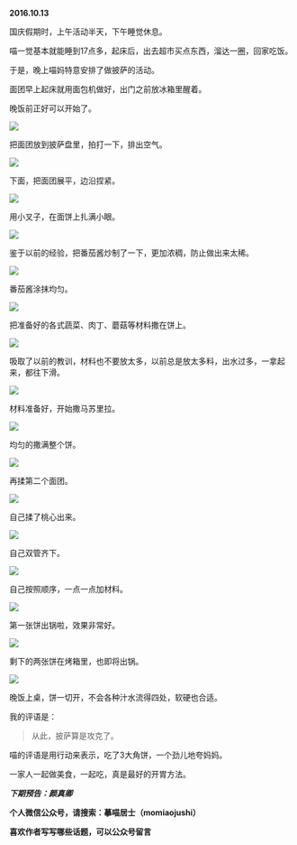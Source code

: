 
          
            
**2016.10.13**

国庆假期时，上午活动半天，下午睡觉休息。

喵一觉基本就能睡到17点多，起床后，出去超市买点东西，溜达一圈，回家吃饭。

于是，晚上喵妈特意安排了做披萨的活动。

面团早上起床就用面包机做好，出门之前放冰箱里醒着。

晚饭前正好可以开始了。




![](img/51001-e2d840aebaab1644.jpg)




把面团放到披萨盘里，拍打一下，排出空气。




![](img/51001-a673f0f2d42d3153.jpg)




下面，把面团展平，边沿捏紧。




![](img/51001-669669f3be4043dc.jpg)




用小叉子，在面饼上扎满小眼。




![](img/51001-bf8d53561d31b621.jpg)




鉴于以前的经验，把番茄酱炒制了一下，更加浓稠，防止做出来太稀。




![](img/51001-7063cd98d8e3f6c2.jpg)




番茄酱涂抹均匀。




![](img/51001-2e6752e552562a21.jpg)




把准备好的各式蔬菜、肉丁、蘑菇等材料撒在饼上。




![](img/51001-52183f27f43e3824.jpg)




吸取了以前的教训，材料也不要放太多，以前总是放太多料，出水过多，一拿起来，都往下滑。




![](img/51001-68b751151dfbd016.jpg)




材料准备好，开始撒马苏里拉。




![](img/51001-ce0cc93e6ad06c3c.jpg)




均匀的撒满整个饼。




![](img/51001-ce65bb928266335f.jpg)




再揉第二个面团。




![](img/51001-1f5d30087ec3b233.jpg)




自己揉了桃心出来。




![](img/51001-9c26eedbc6b88853.jpg)




自己双管齐下。




![](img/51001-de335ad97be668ce.jpg)




自己按照顺序，一点一点加材料。




![](img/51001-f8b82e80014d4be3.jpg)




第一张饼出锅啦，效果非常好。




![](img/51001-ef839f90b345e056.jpg)




剩下的两张饼在烤箱里，也即将出锅。




![](img/51001-b473c46a508b1e28.jpg)




晚饭上桌，饼一切开，不会各种汁水流得四处，软硬也合适。

我的评语是：
>从此，披萨算是攻克了。



喵的评语是用行动来表示，吃了3大角饼，一个劲儿地夸妈妈。

一家人一起做美食，一起吃，真是最好的开胃方法。


***下期预告：颜真卿***


**个人微信公众号，请搜索：摹喵居士（momiaojushi）**

**喜欢作者写写哪些话题，可以公众号留言**

          
        